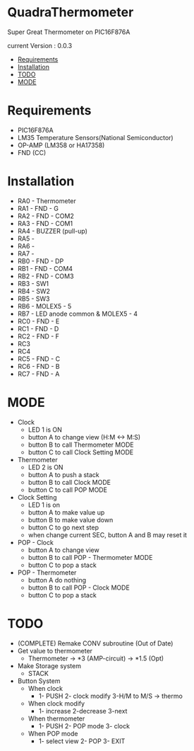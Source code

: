 # QuadraThermometer
Super Great Thermometer on PIC16F876A

current Version : 0.0.3


- [Requirements](#requirements)
- [Installation](#installation)
- [TODO](#todo)
- [MODE](#mode)

# Requirements
- PIC16F876A
- LM35 Temperature Sensors(National Semiconductor)
- OP-AMP (LM358 or HA17358)
- FND (CC)

# Installation
- RA0 - Thermometer
- RA1 - FND - G
- RA2 - FND - COM2
- RA3 - FND - COM1
- RA4 - BUZZER (pull-up)
- RA5 - 
- RA6 - 
- RA7 -
- RB0 - FND - DP
- RB1 - FND - COM4
- RB2 - FND - COM3
- RB3 - SW1
- RB4 - SW2
- RB5 - SW3
- RB6 - MOLEX5 - 5
- RB7 - LED anode common & MOLEX5 - 4
- RC0 - FND - E
- RC1 - FND - D
- RC2 - FND - F
- RC3 
- RC4
- RC5 - FND - C
- RC6 - FND - B
- RC7 - FND - A

# MODE
- Clock
  - LED 1 is ON
  - button A to change view (H:M <-> M:S)
  - button B to call Thermometer MODE
  - button C to call Clock Setting MODE
- Thermometer
  - LED 2 is ON
  - button A to push a stack
  - button B to call Clock MODE
  - button C to call POP MODE
- Clock Setting
  - LED 1 is on
  - button A to make value up
  - button B to make value down
  - button C to go next step
  - when change current SEC, button A and B may reset it
- POP - Clock
  - button A to change view
  - button B to call POP - Thermometer MODE
  - button C to pop a stack
- POP - Thermometer
  - button A do nothing
  - button B to call POP - Clock MODE
  - button C to pop a stack

# TODO
- (COMPLETE) Remake CONV subroutine (Out of Date)
- Get value to thermometer
  - Thermometer -> *3 (AMP-circuit) -> *1.5 (Opt)
- Make Storage system
  - STACK
- Button System
  - When clock
    - 1- PUSH 2- clock modify 3-H/M to M/S -> thermo
  - When clock modify
    - 1- increase 2-decrease 3-next
  - When thermometer
    - 1- PUSH 2- POP mode 3- clock
  - When POP mode
    - 1- select view 2- POP 3- EXIT
